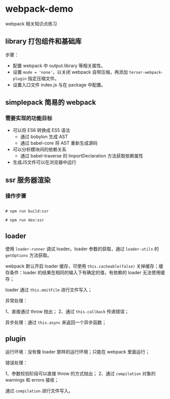 # webpack-demo

webpack 相关知识点练习

## library 打包组件和基础库

步骤：

+ 配置 webpack 中 output.library 等相关属性。
+ 设置 `mode = 'none'`，以关闭 webpack 自带压缩，再添加 `terser-webpack-plugin` 指定压缩文件。
+ 设置入口文件 index.js 与在 package 中配置。

## simplepack 简易的 webpack

### 需要实现的功能目标

* 可以将 ES6 转换成 ES5 语法
  + 通过 bobylon 生成 AST
  + 通过 babel-core 将 AST 重新生成源码
* 可以分析模块间的依赖关系
  + 通过 babel-traverse 的 ImportDeclaration 方法获取依赖属性
* 生成JS文件可以在浏览器中运行

## ssr 服务器渲染

### 操作步骤

```shell

# npm run build:ssr

# npm run dev:ssr

```

## loader

使用 `loader-runner` 调试 loader。loader 参数的获取，通过 `loader-utils` 的 `getOptions` 方法获取。

webpack 默认开启 loader 缓存，可使用 `this.cacheable(false)` 关掉缓存；缓存条件：loader 的结果在相同的输入下有确定的值，有依赖的 loader 无法使用缓存；

loader 通过 `this.emitFile` 进行文件写入；

异常处理：

1、直接通过 throw 抛出；
2、通过 `this.callback` 传递错误；

异步处理：通过 `this.async` 来返回一个异步函数；

## plugin

运行环境：没有像 loader 那样的运行环境；只能在 webpack 里面运行；

错误处理：

1、参数校验阶段可以直接 throw 的方式抛出；
2、通过 `compilation` 对象的 warnings 和 errors 接收；

通过 `compilation` 进行文件写入。
